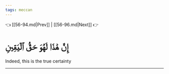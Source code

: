 ```yaml
---
tags: meccan
---
```


👈 [[56-94.md|Prev]] | [[56-96.md|Next]] 👉

# إِنَّ هَٰذَا لَهُوَ حَقُّ ٱلۡيَقِينِ

Indeed, this is the true certainty

---

